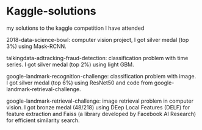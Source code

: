 # Kaggle-solutions
my solutions to the kaggle competition I have attended

2018-data-science-bowl: computer vision project, I got silver medal (top 3%) using Mask-RCNN.

talkingdata-adtracking-fraud-detection: classification problem with time series. I got silver medal (top 2%) using light GBM.

google-landmark-recognition-challenge: classification problem with image. I got silver medal (top 6%) using ResNet50 and code from google-landmark-retrieval-challenge.

google-landmark-retrieval-challenge: image retrieval problem in computer vision. I got bronze medal (48/218) using DEep Local Features (DELF) for feature extraction and Faiss (a library developed by Facebook AI Research) for efficient similarity search.
